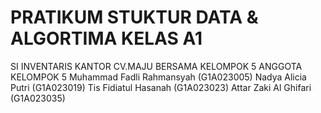 # PRATIKUM STUKTUR DATA & ALGORTIMA KELAS A1
SI INVENTARIS KANTOR CV.MAJU BERSAMA KELOMPOK 5 
ANGGOTA KELOMPOK 5
Muhammad Fadli Rahmansyah  (G1A023005)
Nadya Alicia Putri 	       (G1A023019) 
Tis Fidiatul Hasanah	     (G1A023023)
Attar Zaki Al Ghifari	     (G1A023035)
